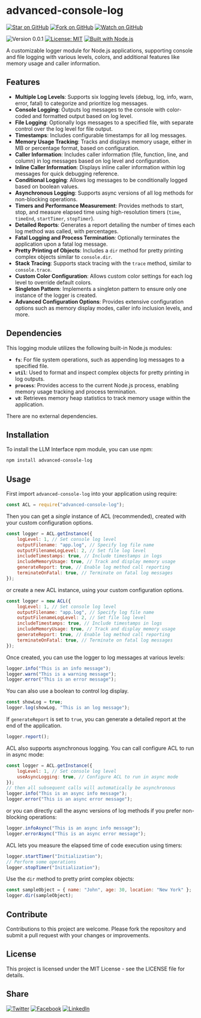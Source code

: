 # advanced-console-log

[![Star on GitHub](https://img.shields.io/github/stars/samestrin/advanced-console-log?style=social)](https://github.com/samestrin/advanced-console-log/stargazers) [![Fork on GitHub](https://img.shields.io/github/forks/samestrin/advanced-console-log?style=social)](https://github.com/samestrin/advanced-console-log/network/members) [![Watch on GitHub](https://img.shields.io/github/watchers/samestrin/advanced-console-log?style=social)](https://github.com/samestrin/advanced-console-log/watchers)

![Version 0.0.1](https://img.shields.io/badge/Version-0.0.1-blue) [![License: MIT](https://img.shields.io/badge/License-MIT-yellow.svg)](https://opensource.org/licenses/MIT) [![Built with Node.js](https://img.shields.io/badge/Built%20with-Node.js-green)](https://nodejs.org/)

A customizable logger module for Node.js applications, supporting console and file logging with various levels, colors, and additional features like memory usage and caller information.

## Features

- **Multiple Log Levels**: Supports six logging levels (debug, log, info, warn, error, fatal) to categorize and prioritize log messages.
- **Console Logging**: Outputs log messages to the console with color-coded and formatted output based on log level.
- **File Logging**: Optionally logs messages to a specified file, with separate control over the log level for file output.
- **Timestamps**: Includes configurable timestamps for all log messages.
- **Memory Usage Tracking**: Tracks and displays memory usage, either in MB or percentage format, based on configuration.
- **Caller Information**: Includes caller information (file, function, line, and column) in log messages based on log level and configuration.
- **Inline Caller Information**: Displays inline caller information within log messages for quick debugging reference.
- **Conditional Logging**: Allows log messages to be conditionally logged based on boolean values.
- **Asynchronous Logging**: Supports async versions of all log methods for non-blocking operations.
- **Timers and Performance Measurement**: Provides methods to start, stop, and measure elapsed time using high-resolution timers (`time`, `timeEnd`, `startTimer`, `stopTimer`).
- **Detailed Reports**: Generates a report detailing the number of times each log method was called, with percentages.
- **Fatal Logging and Process Termination**: Optionally terminates the application upon a fatal log message.
- **Pretty Printing of Objects**: Includes a `dir` method for pretty printing complex objects similar to `console.dir`.
- **Stack Tracing**: Supports stack tracing with the `trace` method, similar to `console.trace`.
- **Custom Color Configuration**: Allows custom color settings for each log level to override default colors.
- **Singleton Pattern**: Implements a singleton pattern to ensure only one instance of the logger is created.
- **Advanced Configuration Options**: Provides extensive configuration options such as memory display modes, caller info inclusion levels, and more.

## Dependencies

This logging module utilizes the following built-in Node.js modules:

- **`fs`**: For file system operations, such as appending log messages to a specified file.
- **`util`**: Used to format and inspect complex objects for pretty printing in log outputs.
- **`process`**: Provides access to the current Node.js process, enabling memory usage tracking and process termination.
- **`v8`**: Retrieves memory heap statistics to track memory usage within the application.

There are no external dependencies.

## Installation

To install the LLM Interface npm module, you can use npm:

```bash
npm install advanced-console-log
```

## Usage

First import `advanced-console-log` into your application using require:

```js
const ACL = require("advanced-console-log");
```

Then you can get a _single_ instance of ACL (recommended), created with your custom configuration options.

```js
const logger = ACL.getInstance({
	logLevel: 1, // Set console log level
	outputFilename: "app.log", // Specify log file name
	outputFilenameLogLevel: 2, // Set file log level
	includeTimestamps: true, // Include timestamps in logs
	includeMemoryUsage: true, // Track and display memory usage
	generateReport: true, // Enable log method call reporting
	terminateOnFatal: true, // Terminate on fatal log messages
});
```

or create a new ACL instance, using your custom configuration options.

```js
const logger = new ACL({
	logLevel: 1, // Set console log level
	outputFilename: "app.log", // Specify log file name
	outputFilenameLogLevel: 2, // Set file log level
	includeTimestamps: true, // Include timestamps in logs
	includeMemoryUsage: true, // Track and display memory usage
	generateReport: true, // Enable log method call reporting
	terminateOnFatal: true, // Terminate on fatal log messages
});
```

Once created, you can use the logger to log messages at various levels:

```js
logger.info("This is an info message");
logger.warn("This is a warning message");
logger.error("This is an error message");
```

You can also use a boolean to control log display.

```js
const showLog = true;
logger.log(showLog, "This is an log message");
```

If `generateReport` is set to `true`, you can generate a detailed report at the end of the application.

```js
logger.report();
```

ACL also supports asynchronous logging. You can call configure ACL to run in async mode:

```js
const logger = ACL.getInstance({
	logLevel: 1, // Set console log level
	useAsyncLogging: true, // Configure ACL to run in async mode
});
// then all subsequent calls will automatically be asynchronous
logger.info("This is an async info message");
logger.error("This is an async error message");
```

or you can directly call the async versions of log methods if you prefer non-blocking operations:

```js
logger.infoAsync("This is an async info message");
logger.errorAsync("This is an async error message");
```

ACL lets you measure the elapsed time of code execution using timers:

```js
logger.startTimer("Initialization");
// Perform some operations
logger.stopTimer("Initialization");
```

Use the `dir` method to pretty print complex objects:

```js
const sampleObject = { name: "John", age: 30, location: "New York" };
logger.dir(sampleObject);
```

## Contribute

Contributions to this project are welcome. Please fork the repository and submit a pull request with your changes or improvements.

## License

This project is licensed under the MIT License - see the LICENSE file for details.

## Share

[![Twitter](https://img.shields.io/badge/X-Tweet-blue)](https://twitter.com/intent/tweet?text=Check%20out%20this%20awesome%20project!&url=https://github.com/samestrin/advanced-console-log) [![Facebook](https://img.shields.io/badge/Facebook-Share-blue)](https://www.facebook.com/sharer/sharer.php?u=https://github.com/samestrin/advanced-console-log) [![LinkedIn](https://img.shields.io/badge/LinkedIn-Share-blue)](https://www.linkedin.com/sharing/share-offsite/?url=https://github.com/samestrin/advanced-console-log)
